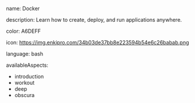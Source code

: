 name: Docker

description: Learn how to create, deploy, and run applications anywhere.

color: A6DEFF

icon: https://img.enkipro.com/34b03de37bb8e223594b54e6c26babab.png

language: bash

availableAspects:
  - introduction
  - workout
  - deep
  - obscura
